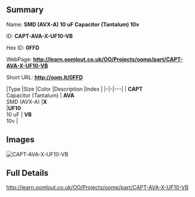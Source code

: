 

## Summary
 
Name: __SMD (AVX-A) 10 uF Capacitor (Tantalum) 10v__

ID: __CAPT-AVA-X-UF10-VB__

Hex ID: __0FFD__

WebPage: __http://learn.oomlout.co.uk/OO/Projects/oomp/part/CAPT-AVA-X-UF10-VB__

Short URL: __http://oom.lt/0FFD__


|Type   |Size   |Color   |Description   |Index   |
|-|-|---|
| __CAPT__ <br>Capacitor (Tantalum)  | __AVA__<br>SMD (AVX-A)   |__X__<br>    |__UF10__<br>10 uF    | __VB__<br> 10v |


## Images
![CAPT-AVA-X-UF10-VB](http://oomlout.com/oomp-gen/parts/CAPT-AVA-X-UF10-VB/CAPT-AVA-X-UF10-VB_420.jpg)

## Full Details

 http://learn.oomlout.co.uk/OO/Projects/oomp/part/CAPT-AVA-X-UF10-VB

